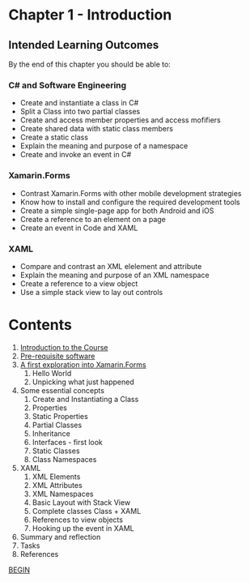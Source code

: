 # Chapter 1 - Introduction

## Intended Learning Outcomes
By the end of this chapter you should be able to:

### C# and Software Engineering
- Create and instantiate a class in C#
- Split a Class into two partial classes
- Create and access member properties and access mofifiers
- Create shared data with static class members
- Create a static class
- Explain the meaning and purpose of a namespace
- Create and invoke an event in C#

### Xamarin.Forms

- Contrast Xamarin.Forms with other mobile development strategies
- Know how to install and configure the required development tools
- Create a simple single-page app for both Android and iOS
- Create a reference to an element on a page
- Create an event in Code and XAML

### XAML
- Compare and contrast an XML elelement and attribute
- Explain the meaning and purpose of an XML namespace
- Create a reference to a view object
- Use a simple stack view to lay out controls

# Contents

1. [Introduction to the Course](Introduction_to_the_Course.md)
1. [Pre-requisite software](Pre-requisite-software.md)
1. [A first exploration into Xamarin.Forms](first-exploration.md)
   1. Hello World
   1. Unpicking what just happened
1. Some essential concepts
   1. Create and Instantiating a Class
   1. Properties
   1. Static Properties
   1. Partial Classes
   1. Inheritance
   1. Interfaces - first look
   1. Static Classes
   1. Class Namespaces
1. XAML
   1. XML Elements
   1. XML Attributes
   1. XML Namespaces
   1. Basic Layout with Stack View
   1. Complete classes Class + XAML
   1. References to view objects
   1. Hooking up the event in XAML
1. Summary and reflection
1. Tasks
1. References

[BEGIN](Introduction_to_the_Course.md)

 
 

